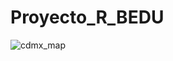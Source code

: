 # Proyecto_R_BEDU

![cdmx_map](https://user-images.githubusercontent.com/71915068/106938254-5d5ec280-66e4-11eb-888b-04479511535f.png)
